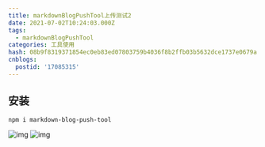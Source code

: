 ```yaml
---
title: markdownBlogPushTool上传测试2
date: 2021-07-02T10:24:03.000Z
tags:
  - markdownBlogPushTool
categories: 工具使用
hash: 08b9f8319371854ec0eb83ed07803759b4036f8b2ffb03b5632dce1737e0679a
cnblogs:
  postid: '17085315'
---
```


## 安装

```bash
npm i markdown-blog-push-tool
```

![img](https://s2.loli.net/2023/01/31/G2DUw4HAneEb39y.png)
![img](https://s2.loli.net/2023/02/02/rCOhGYeIPEFvzc5.png)
